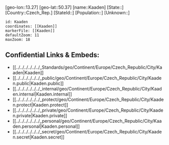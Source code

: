 ﻿---
location: [50.37,13.27]
mapzoom: [7,12] 
mapmarker: city 
type: City
tags:
- geo/City


SpocWebEntityId: 31239
isDeleted: false
confidential: public

---
[geo-lon::13.27]
[geo-lat::50.37]
[name::Kaaden]
[State::]
[Country::Czech_Rep.]
[StateId::]
[Population::]
[Unknown::]


```leaflet
id: Kaaden
coordinates: [[Kaaden]]
markerFile: [[Kaaden]]
defaultZoom: 11 
maxZoom: 18
```


## Confidential Links & Embeds: 
- [[../../../../../../_Standards/geo/Continent/Europe/Czech_Republic/City/Kaaden|Kaaden]] 
- [[../../../../../../_public/geo/Continent/Europe/Czech_Republic/City/Kaaden.public|Kaaden.public]] 
- [[../../../../../../_internal/geo/Continent/Europe/Czech_Republic/City/Kaaden.internal|Kaaden.internal]] 
- [[../../../../../../_protect/geo/Continent/Europe/Czech_Republic/City/Kaaden.protect|Kaaden.protect]] 
- [[../../../../../../_private/geo/Continent/Europe/Czech_Republic/City/Kaaden.private|Kaaden.private]] 
- [[../../../../../../_personal/geo/Continent/Europe/Czech_Republic/City/Kaaden.personal|Kaaden.personal]] 
- [[../../../../../../_secret/geo/Continent/Europe/Czech_Republic/City/Kaaden.secret|Kaaden.secret]] 
